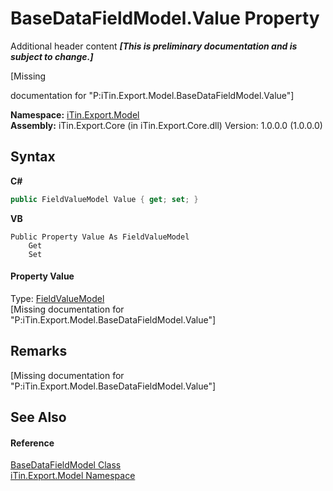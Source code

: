 # BaseDataFieldModel.Value Property 
Additional header content _**\[This is preliminary documentation and is subject to change.\]**_

\[Missing <summary> documentation for "P:iTin.Export.Model.BaseDataFieldModel.Value"\]

**Namespace:**&nbsp;<a href="ef57ffcc-e95e-b212-5a46-9aa6f5a3511f">iTin.Export.Model</a><br />**Assembly:**&nbsp;iTin.Export.Core (in iTin.Export.Core.dll) Version: 1.0.0.0 (1.0.0.0)

## Syntax

**C#**<br />
``` C#
public FieldValueModel Value { get; set; }
```

**VB**<br />
``` VB
Public Property Value As FieldValueModel
	Get
	Set
```


#### Property Value
Type: <a href="9472650e-8fa1-90e8-0f39-351075c9eda1">FieldValueModel</a><br />\[Missing <value> documentation for "P:iTin.Export.Model.BaseDataFieldModel.Value"\]

## Remarks
\[Missing <remarks> documentation for "P:iTin.Export.Model.BaseDataFieldModel.Value"\]

## See Also


#### Reference
<a href="8fa48ff7-1da1-90fc-d579-d2d214806b70">BaseDataFieldModel Class</a><br /><a href="ef57ffcc-e95e-b212-5a46-9aa6f5a3511f">iTin.Export.Model Namespace</a><br />